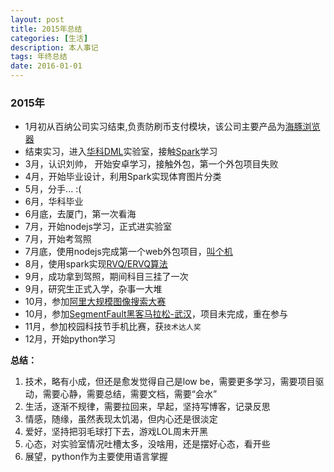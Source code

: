 ```yaml
---
layout: post
title: 2015年总结
categories: [生活]
description: 本人事记
tags: 年终总结
date: 2016-01-01
---
```


### 2015年 ###
- 1月初从百纳公司实习结束,负责防刷币支付模块，该公司主要产品为[海豚浏览器](https://play.google.com/store/apps/details?id=mobi.mgeek.TunnyBrowser)
- 结束实习，进入[华科DML](http://media.hust.edu.cn/)实验室，接触[Spark](http://spark.apache.org/)学习
- 3月，认识刘帅， 开始安卓学习，接触外包，第一个外包项目失败
- 4月，开始毕业设计，利用Spark实现体育图片分类
- 5月，分手... :(
- 6月，华科毕业
- 6月底，去厦门，第一次看海
- 7月，开始nodejs学习，正式进实验室
- 7月，开始考驾照
- 7月底，使用nodejs完成第一个web外包项目，[叫个机](http://jgjfix.com/)
- 8月，使用spark实现[RVQ/ERVQ算法]()
- 9月，成功拿到驾照，期间科目三挂了一次
- 9月，研究生正式入学，杂事一大堆
- 10月，参加[阿里大规模图像搜索大赛](https://tianchi.aliyun.com/competition/introduction.htm?spm=5176.100066.333.11.sh9laG&raceId=231510)
- 10月，参加[SegmentFault黑客马拉松-武汉](https://segmentfault.com/hackathon)，项目未完成，重在参与
- 11月，参加校园科技节手机比赛，获`技术达人奖`
- 12月，开始python学习


**总结：** 	

1. 技术，略有小成，但还是愈发觉得自己是low be，需要更多学习，需要项目驱动，需要心静，需要总结，需要文档，需要“会水”
2. 生活，逐渐不规律，需要拉回来，早起，坚持写博客，记录反思
3. 情感，随缘，虽然表现太饥渴，但内心还是很淡定
4. 爱好，坚持把羽毛球打下去，游戏LOL周末开黑
5. 心态，对实验室情况吐槽太多，没啥用，还是摆好心态，看开些
6. 展望，python作为主要使用语言掌握

    

